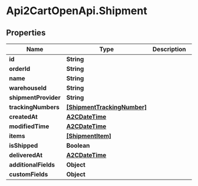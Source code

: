 # Api2CartOpenApi.Shipment

## Properties

Name | Type | Description | Notes
------------ | ------------- | ------------- | -------------
**id** | **String** |  | [optional] 
**orderId** | **String** |  | [optional] 
**name** | **String** |  | [optional] 
**warehouseId** | **String** |  | [optional] 
**shipmentProvider** | **String** |  | [optional] 
**trackingNumbers** | [**[ShipmentTrackingNumber]**](ShipmentTrackingNumber.md) |  | [optional] 
**createdAt** | [**A2CDateTime**](A2CDateTime.md) |  | [optional] 
**modifiedTime** | [**A2CDateTime**](A2CDateTime.md) |  | [optional] 
**items** | [**[ShipmentItem]**](ShipmentItem.md) |  | [optional] 
**isShipped** | **Boolean** |  | [optional] 
**deliveredAt** | [**A2CDateTime**](A2CDateTime.md) |  | [optional] 
**additionalFields** | **Object** |  | [optional] 
**customFields** | **Object** |  | [optional] 


